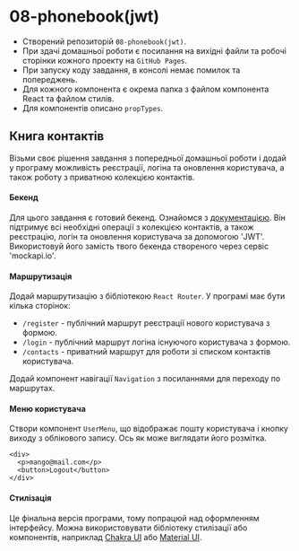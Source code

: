 # 08-phonebook(jwt)

- Створений репозиторій `08-phonebook(jwt)`.
- При здачі домашньої роботи є посилання на вихідні файли та робочі сторінки
  кожного проекту на `GitHub Pages`.
- При запуску коду завдання, в консолі немає помилок та попереджень.
- Для кожного компонента є окрема папка з файлом компонента React та файлом
  стилів.
- Для компонентів описано `propTypes`.

## Книга контактів

Візьми своє рішення завдання з попередньої домашньої роботи і додай у програму
можливість реєстрації, логіна та оновлення користувача, а також роботу з
приватною колекцією контактів.

#### Бекенд

Для цього завдання є готовий бекенд. Ознайомся з
[документацією](https://connections-api.herokuapp.com/docs/). Він підтримує всі
необхідні операції з колекцією контактів, а також реєстрацію, логін та оновлення
користувача за допомогою 'JWT'. Використовуй його замість твого бекенда
створеного через сервіс 'mockapi.io'.

#### Маршрутизація

Додай маршрутизацію з бібліотекою `React Router`. У програмі має бути кілька
сторінок:

- `/register` - публічний маршрут реєстрації нового користувача з формою.
- `/login` - публічний маршрут логіна існуючого користувача з формою.
- `/contacts` - приватний маршрут для роботи зі списком контактів користувача.

Додай компонент навігації `Navigation` з посиланнями для переходу по маршрутах.

#### Меню користувача

Створи компонент `UserMenu`, що відображає пошту користувача і кнопку виходу з
облікового запису. Ось як може виглядати його розмітка.

```
<div>
  <p>mango@mail.com</p>
  <button>Logout</button>
</div>
```

#### Стилізація

Це фінальна версія програми, тому попрацюй над оформленням інтерфейсу. Можна
використовувати бібліотеку стилізації або компонентів, наприклад
[Chakra UI](https://chakra-ui.com/) або [Material UI](https://mui.com/).
